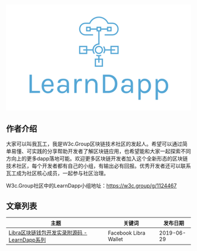 <p align="center">
<img src='https://raw.githubusercontent.com/learndapp/LearnDapp/master/logo.png' width="600px"></img>
</p>

## 作者介绍
大家可以叫我瓦工，我是W3c.Group区块链技术社区的发起人。希望可以通过简单易懂、可实践的分享帮助开发者了解区块链应用，也希望能和大家一起探索不同方向上的更多dapp落地可能。欢迎更多区块链开发者加入这个全新形态的区块链技术社区，每个开发者都有自己的小组，有输出必有回报。优秀开发者还可以联系瓦工成为社区核心成员，一起参与社区治理。

W3c.Group社区中的LearnDapp小组地址：https://w3c.group/g/1124467

## 文章列表
|主题			|关键词	|发布日期			|
|---|---|---|
|[Libra区块链钱包开发实录附源码 - LearnDapp系列](https://github.com/learndapp/LearnDapp/blob/master/topics/libra/01/libra-wallet.md) |Facebook Libra Wallet | 2019-06-29|


